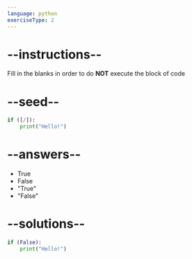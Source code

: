 ```yaml
---
language: python
exerciseType: 2
---
```


# --instructions--

Fill in the blanks in order to do **NOT** execute the block of code

# --seed--

```python
if ([/]):
    print("Hello!")
```

# --answers--

- True
- False
- "True"
- "False"

# --solutions--

```python
if (False):
    print("Hello!")
```

